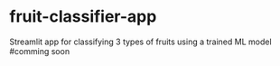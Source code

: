 # fruit-classifier-app
Streamlit app for classifying 3 types of fruits using a trained ML model
#comming soon
